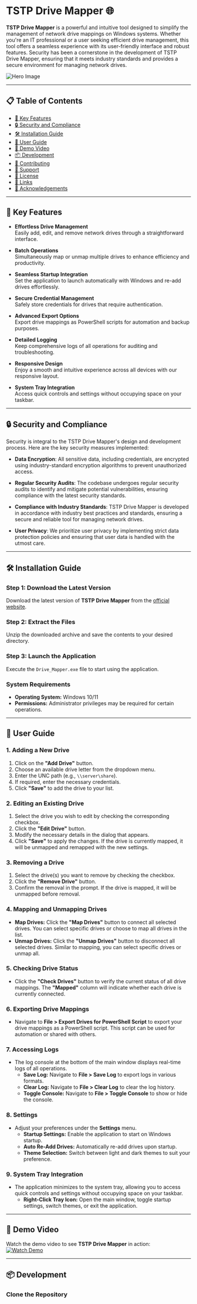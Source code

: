 # TSTP Drive Mapper 🌐

**TSTP Drive Mapper** is a powerful and intuitive tool designed to simplify the management of network drive mappings on Windows systems. Whether you're an IT professional or a user seeking efficient drive management, this tool offers a seamless experience with its user-friendly interface and robust features. Security has been a cornerstone in the development of TSTP Drive Mapper, ensuring that it meets industry standards and provides a secure environment for managing network drives.

![Hero Image](https://www.tstp.xyz/images/drive_mapper_banner.png)

---

## 📋 Table of Contents

- [🚀 Key Features](#-key-features)
- [🔒 Security and Compliance](#-security-and-compliance)
- [🛠 Installation Guide](#-installation-guide)
- [📖 User Guide](#-user-guide)
- [🎥 Demo Video](#-demo-video)
- [📦 Development](#-development)
- [🌟 Contributing](#-contributing)
- [💬 Support](#-support)
- [📜 License](#-license)
- [🔗 Links](#-links)
- [🙌 Acknowledgements](#-acknowledgements)

---

## 🚀 Key Features

- **Effortless Drive Management**  
  Easily add, edit, and remove network drives through a straightforward interface.

- **Batch Operations**  
  Simultaneously map or unmap multiple drives to enhance efficiency and productivity.

- **Seamless Startup Integration**  
  Set the application to launch automatically with Windows and re-add drives effortlessly.

- **Secure Credential Management**  
  Safely store credentials for drives that require authentication.

- **Advanced Export Options**  
  Export drive mappings as PowerShell scripts for automation and backup purposes.

- **Detailed Logging**  
  Keep comprehensive logs of all operations for auditing and troubleshooting.

- **Responsive Design**  
  Enjoy a smooth and intuitive experience across all devices with our responsive layout.

- **System Tray Integration**  
  Access quick controls and settings without occupying space on your taskbar.

---

## 🔒 Security and Compliance

Security is integral to the TSTP Drive Mapper's design and development process. Here are the key security measures implemented:

- **Data Encryption**: All sensitive data, including credentials, are encrypted using industry-standard encryption algorithms to prevent unauthorized access.

- **Regular Security Audits**: The codebase undergoes regular security audits to identify and mitigate potential vulnerabilities, ensuring compliance with the latest security standards.

- **Compliance with Industry Standards**: TSTP Drive Mapper is developed in accordance with industry best practices and standards, ensuring a secure and reliable tool for managing network drives.

- **User Privacy**: We prioritize user privacy by implementing strict data protection policies and ensuring that user data is handled with the utmost care.

---

## 🛠 Installation Guide

### **Step 1: Download the Latest Version**
Download the latest version of **TSTP Drive Mapper** from the [official website](https://www.tstp.xyz/downloads/TSTP-Drive_Mapper.zip).

### **Step 2: Extract the Files**
Unzip the downloaded archive and save the contents to your desired directory.

### **Step 3: Launch the Application**
Execute the `Drive_Mapper.exe` file to start using the application.

### **System Requirements**
- **Operating System:** Windows 10/11
- **Permissions:** Administrator privileges may be required for certain operations.

---

## 📖 User Guide

### **1. Adding a New Drive**
1. Click on the **"Add Drive"** button.
2. Choose an available drive letter from the dropdown menu.
3. Enter the UNC path (e.g., `\\server\share`).
4. If required, enter the necessary credentials.
5. Click **"Save"** to add the drive to your list.

### **2. Editing an Existing Drive**
1. Select the drive you wish to edit by checking the corresponding checkbox.
2. Click the **"Edit Drive"** button.
3. Modify the necessary details in the dialog that appears.
4. Click **"Save"** to apply the changes. If the drive is currently mapped, it will be unmapped and remapped with the new settings.

### **3. Removing a Drive**
1. Select the drive(s) you want to remove by checking the checkbox.
2. Click the **"Remove Drive"** button.
3. Confirm the removal in the prompt. If the drive is mapped, it will be unmapped before removal.

### **4. Mapping and Unmapping Drives**
- **Map Drives:** Click the **"Map Drives"** button to connect all selected drives. You can select specific drives or choose to map all drives in the list.
- **Unmap Drives:** Click the **"Unmap Drives"** button to disconnect all selected drives. Similar to mapping, you can select specific drives or unmap all.

### **5. Checking Drive Status**
- Click the **"Check Drives"** button to verify the current status of all drive mappings. The **"Mapped"** column will indicate whether each drive is currently connected.

### **6. Exporting Drive Mappings**
- Navigate to **File > Export Drives for PowerShell Script** to export your drive mappings as a PowerShell script. This script can be used for automation or shared with others.

### **7. Accessing Logs**
- The log console at the bottom of the main window displays real-time logs of all operations.
  - **Save Log:** Navigate to **File > Save Log** to export logs in various formats.
  - **Clear Log:** Navigate to **File > Clear Log** to clear the log history.
  - **Toggle Console:** Navigate to **File > Toggle Console** to show or hide the console.

### **8. Settings**
- Adjust your preferences under the **Settings** menu.
  - **Startup Settings:** Enable the application to start on Windows startup.
  - **Auto Re-Add Drives:** Automatically re-add drives upon startup.
  - **Theme Selection:** Switch between light and dark themes to suit your preference.

### **9. System Tray Integration**
- The application minimizes to the system tray, allowing you to access quick controls and settings without occupying space on your taskbar.
  - **Right-Click Tray Icon:** Open the main window, toggle startup settings, switch themes, or exit the application.

---

## 🎥 Demo Video

Watch the demo video to see **TSTP Drive Mapper** in action:  
[![Watch Demo](https://img.youtube.com/vi/DrImS-LSQ6c/0.jpg)](https://www.youtube.com/watch?v=DrImS-LSQ6c)

---

## 📦 Development

### **Clone the Repository**